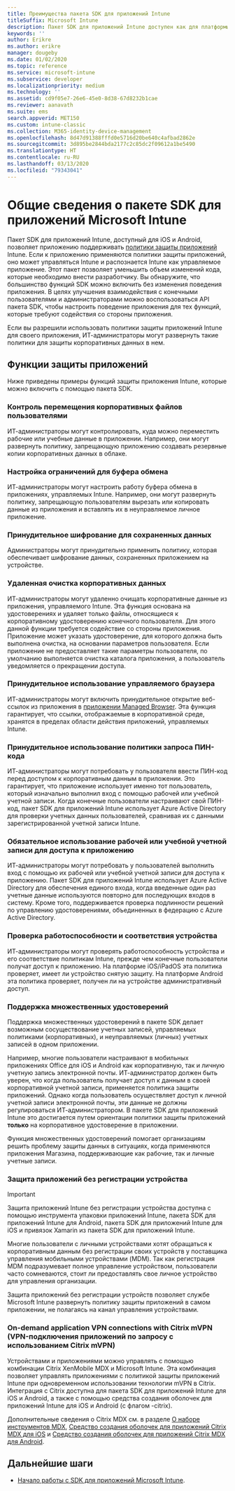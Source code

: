 ```yaml
---
title: Преимущества пакета SDK для приложений Intune
titleSuffix: Microsoft Intune
description: Пакет SDK для приложений Intune доступен как для платформы Android, так и для платформы iOS и предоставляет возможности управления мобильными приложениями с помощью Microsoft Intune.
keywords: ''
author: Erikre
ms.author: erikre
manager: dougeby
ms.date: 01/02/2020
ms.topic: reference
ms.service: microsoft-intune
ms.subservice: developer
ms.localizationpriority: medium
ms.technology: ''
ms.assetid: cd9f05e7-26e6-45e0-8d38-67d8232b1cae
ms.reviewer: aanavath
ms.suite: ems
search.appverid: MET150
ms.custom: intune-classic
ms.collection: M365-identity-device-management
ms.openlocfilehash: 8d47d91388fffd0e5716d20be640c4afbad2862e
ms.sourcegitcommit: 3d895be2844bda2177c2c85dc2f09612a1be5490
ms.translationtype: HT
ms.contentlocale: ru-RU
ms.lasthandoff: 03/13/2020
ms.locfileid: "79343041"
---
```

# <a name="microsoft-intune-app-sdk-overview"></a>Общие сведения о пакете SDK для приложений Microsoft Intune
Пакет SDK для приложений Intune, доступный для iOS и Android, позволяет приложению поддерживать [политики защиты приложений](../apps/app-protection-policy.md) Intune. Если к приложению применяются политики защиты приложений, оно может управляться Intune и распознается Intune как управляемое приложение. Этот пакет позволяет уменьшить объем изменений кода, которые необходимо внести разработчику. Вы обнаружите, что большинство функций SDK можно включить без изменения поведения приложения. В целях улучшения взаимодействия с конечными пользователями и администраторами можно воспользоваться API пакета SDK, чтобы настроить поведение приложения для тех функций, которые требуют содействия со стороны приложения.

Если вы разрешили использовать политики защиты приложений Intune для своего приложения, ИТ-администраторы могут развернуть такие политики для защиты корпоративных данных в нем.

## <a name="app-protection-features"></a>Функции защиты приложений

Ниже приведены примеры функций защиты приложения Intune, которые можно включить с помощью пакета SDK.

### <a name="control-users-ability-to-move-corporate-files"></a>Контроль перемещения корпоративных файлов пользователями
ИТ-администраторы могут контролировать, куда можно переместить рабочие или учебные данные в приложении. Например, они могут развернуть политику, запрещающую приложению создавать резервные копии корпоративных данных в облаке.

### <a name="configure-clipboard-restrictions"></a>Настройка ограничений для буфера обмена
ИТ-администраторы могут настроить работу буфера обмена в приложениях, управляемых Intune. Например, они могут развернуть политику, запрещающую пользователям вырезать или копировать данные из приложения и вставлять их в неуправляемое личное приложение.

### <a name="enforce-encryption-on-saved-data"></a>Принудительное шифрование для сохраненных данных
Администраторы могут принудительно применить политику, которая обеспечивает шифрование данных, сохраненных приложением на устройстве.

### <a name="remotely-wipe-corporate-data"></a>Удаленная очистка корпоративных данных
ИТ-администраторы могут удаленно очищать корпоративные данные из приложения, управляемого Intune. Эта функция основана на удостоверениях и удаляет только файлы, относящиеся к корпоративному удостоверению конечного пользователя. Для этого данной функции требуется содействие со стороны приложения. Приложение может указать удостоверение, для которого должна быть выполнена очистка, на основании параметров пользователя. Если приложение не предоставляет такие параметры пользователя, по умолчанию выполняется очистка каталога приложения, а пользователь уведомляется о прекращении доступа.

### <a name="enforce-the-use-of-a-managed-browser"></a>Принудительное использование управляемого браузера
ИТ-администраторы могут включить принудительное открытие веб-ссылок из приложения в [приложении Managed Browser](../apps/app-configuration-managed-browser.md). Эта функция гарантирует, что ссылки, отображаемые в корпоративной среде, хранятся в пределах области действия приложений, управляемых Intune.

### <a name="enforce-a-pin-policy"></a>Принудительное использование политики запроса ПИН-кода
ИТ-администраторы могут потребовать у пользователя ввести ПИН-код перед доступом к корпоративным данным в приложении. Это гарантирует, что приложение использует именно тот пользователь, который изначально выполнил вход с помощью рабочей или учебной учетной записи. Когда конечные пользователи настраивают свой ПИН-код, пакет SDK для приложений Intune использует Azure Active Directory для проверки учетных данных пользователей, сравнивая их с данными зарегистрированной учетной записи Intune.

### <a name="require-users-to-sign-in-with-a-work-or-school-account-for-app-access"></a>Обязательное использование рабочей или учебной учетной записи для доступа к приложению
ИТ-администраторы могут потребовать у пользователей выполнить вход с помощью их рабочей или учебной учетной записи для доступа к приложению. Пакет SDK для приложений Intune использует Azure Active Directory для обеспечения единого входа, когда введенные один раз учетные данные используются повторно для последующих входов в систему. Кроме того, поддерживается проверка подлинности решений по управлению удостоверениями, объединенных в федерацию с Azure Active Directory.

### <a name="check-device-health-and-compliance"></a>Проверка работоспособности и соответствия устройства
ИТ-администраторы могут проверять работоспособность устройства и его соответствие политикам Intune, прежде чем конечные пользователи получат доступ к приложению. На платформе iOS/iPadOS эта политика проверяет, имеет ли устройство снятую защиту. На платформе Android эта политика проверяет, получен ли на устройстве административный доступ.

### <a name="support-multi-identity"></a>Поддержка множественных удостоверений
Поддержка множественных удостоверений в пакете SDK делает возможным сосуществование учетных записей, управляемых политиками (корпоративных), и неуправляемых (личных) учетных записей в одном приложении.

Например, многие пользователи настраивают в мобильных приложениях Office для iOS и Android как корпоративную, так и личную учетную запись электронной почты. ИТ-администратор должен быть уверен, что когда пользователь получает доступ к данным в своей корпоративной учетной записи, применяется политика защиты приложений. Однако когда пользователь осуществляет доступ к личной учетной записи электронной почты, эти данные не должны регулироваться ИТ-администратором. В пакете SDK для приложений Intune это достигается путем ориентации политики защиты приложений **только** на корпоративное удостоверение в приложении.

Функция множественных удостоверений помогает организациям решить проблему защиты данных в ситуациях, когда применяются приложения Магазина, поддерживающие как рабочие, так и личные учетные записи.
 
### <a name="app-protection-without-device-enrollment"></a>Защита приложений без регистрации устройства

>[!IMPORTANT]
>Защита приложений Intune без регистрации устройства доступна с помощью инструмента упаковки приложений Intune, пакета SDK для приложений Intune для Android, пакета SDK для приложений Intune для iOS и привязок Xamarin из пакета SDK для приложений Intune.

Многие пользователи с личными устройствами хотят обращаться к корпоративным данным без регистрации своих устройств у поставщика управления мобильными устройствами (MDM). Так как регистрация MDM подразумевает полное управление устройством, пользователи часто сомневаются, стоит ли предоставлять свое личное устройство для управления организации.

Защита приложений без регистрации устройств позволяет службе Microsoft Intune развернуть политику защиты приложений в самом приложении, не полагаясь на канал управления устройствами.

### <a name="on-demand-application-vpn-connections-with-citrix-mvpn"></a>On-demand application VPN connections with Citrix mVPN (VPN-подключения приложений по запросу с использованием Citrix mVPN) 
Устройствами и приложениями можно управлять с помощью комбинации Citrix XenMobile MDX и Microsoft Intune. Эта комбинация позволяет управлять приложениями с политикой защиты приложений Intune при одновременном использовании технологии mVPN в Citrix. Интеграция с Citrix доступна для пакета SDK для приложений Intune для iOS и Android, а также с помощью средства создания оболочек для приложений Intune для iOS и Android (с флагом -citrix).
 
Дополнительные сведения о Citrix MDX см. в разделе [О наборе инструментов MDX](https://docs.citrix.com/en-us/mdx-toolkit/10/about-mdx-toolkit.html), [Средство создания оболочек для приложений Citrix MDX для iOS](https://docs.citrix.com/en-us/mdx-toolkit/10/xmob-mdx-kit-app-wrap-ios.html) и [Средство создания оболочек для приложений Citrix MDX для Android](https://docs.citrix.com/en-us/mdx-toolkit/10/xmob-mdx-kit-app-wrap-android.html).

## <a name="next-steps"></a>Дальнейшие шаги

- [Начало работы с SDK для приложений Microsoft Intune](app-sdk-get-started.md).

